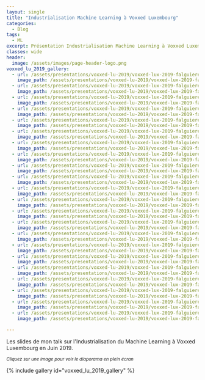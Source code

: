 ```yaml
---
layout: single
title: "Industrialisation Machine Learning à Voxxed Luxembourg"
categories:
  - Blog
tags:
  - ML
excerpt: Présentation Industrialisation Machine Learning à Voxxed Luxembourg
classes: wide
header:
  image: /assets/images/page-header-logo.png
voxxed_lu_2019_gallery:
  - url: /assets/presentations/voxxed-lu-2019/voxxed-lux-2019-falguiere/voxxed-lux-2019-falguiere.001.png
    image_path: /assets/presentations/voxxed-lu-2019/voxxed-lux-2019-falguiere/voxxed-lux-2019-falguiere.001.png
  - url: /assets/presentations/voxxed-lu-2019/voxxed-lux-2019-falguiere/voxxed-lux-2019-falguiere.002.png
    image_path: /assets/presentations/voxxed-lu-2019/voxxed-lux-2019-falguiere/voxxed-lux-2019-falguiere.002.png
  - url: /assets/presentations/voxxed-lu-2019/voxxed-lux-2019-falguiere/voxxed-lux-2019-falguiere.003.png
    image_path: /assets/presentations/voxxed-lu-2019/voxxed-lux-2019-falguiere/voxxed-lux-2019-falguiere.003.png
  - url: /assets/presentations/voxxed-lu-2019/voxxed-lux-2019-falguiere/voxxed-lux-2019-falguiere.004.png
    image_path: /assets/presentations/voxxed-lu-2019/voxxed-lux-2019-falguiere/voxxed-lux-2019-falguiere.004.png
  - url: /assets/presentations/voxxed-lu-2019/voxxed-lux-2019-falguiere/voxxed-lux-2019-falguiere.005.png
    image_path: /assets/presentations/voxxed-lu-2019/voxxed-lux-2019-falguiere/voxxed-lux-2019-falguiere.005.png
  - url: /assets/presentations/voxxed-lu-2019/voxxed-lux-2019-falguiere/voxxed-lux-2019-falguiere.006.png
    image_path: /assets/presentations/voxxed-lu-2019/voxxed-lux-2019-falguiere/voxxed-lux-2019-falguiere.006.png
  - url: /assets/presentations/voxxed-lu-2019/voxxed-lux-2019-falguiere/voxxed-lux-2019-falguiere.007.png
    image_path: /assets/presentations/voxxed-lu-2019/voxxed-lux-2019-falguiere/voxxed-lux-2019-falguiere.007.png
  - url: /assets/presentations/voxxed-lu-2019/voxxed-lux-2019-falguiere/voxxed-lux-2019-falguiere.008.png
    image_path: /assets/presentations/voxxed-lu-2019/voxxed-lux-2019-falguiere/voxxed-lux-2019-falguiere.008.png
  - url: /assets/presentations/voxxed-lu-2019/voxxed-lux-2019-falguiere/voxxed-lux-2019-falguiere.009.png
    image_path: /assets/presentations/voxxed-lu-2019/voxxed-lux-2019-falguiere/voxxed-lux-2019-falguiere.009.png
  - url: /assets/presentations/voxxed-lu-2019/voxxed-lux-2019-falguiere/voxxed-lux-2019-falguiere.010.png
    image_path: /assets/presentations/voxxed-lu-2019/voxxed-lux-2019-falguiere/voxxed-lux-2019-falguiere.010.png
  - url: /assets/presentations/voxxed-lu-2019/voxxed-lux-2019-falguiere/voxxed-lux-2019-falguiere.011.png
    image_path: /assets/presentations/voxxed-lu-2019/voxxed-lux-2019-falguiere/voxxed-lux-2019-falguiere.011.png
  - url: /assets/presentations/voxxed-lu-2019/voxxed-lux-2019-falguiere/voxxed-lux-2019-falguiere.012.png
    image_path: /assets/presentations/voxxed-lu-2019/voxxed-lux-2019-falguiere/voxxed-lux-2019-falguiere.012.png
  - url: /assets/presentations/voxxed-lu-2019/voxxed-lux-2019-falguiere/voxxed-lux-2019-falguiere.013.png
    image_path: /assets/presentations/voxxed-lu-2019/voxxed-lux-2019-falguiere/voxxed-lux-2019-falguiere.013.png
  - url: /assets/presentations/voxxed-lu-2019/voxxed-lux-2019-falguiere/voxxed-lux-2019-falguiere.014.png
    image_path: /assets/presentations/voxxed-lu-2019/voxxed-lux-2019-falguiere/voxxed-lux-2019-falguiere.014.png
  - url: /assets/presentations/voxxed-lu-2019/voxxed-lux-2019-falguiere/voxxed-lux-2019-falguiere.015.png
    image_path: /assets/presentations/voxxed-lu-2019/voxxed-lux-2019-falguiere/voxxed-lux-2019-falguiere.015.png
  - url: /assets/presentations/voxxed-lu-2019/voxxed-lux-2019-falguiere/voxxed-lux-2019-falguiere.016.png
    image_path: /assets/presentations/voxxed-lu-2019/voxxed-lux-2019-falguiere/voxxed-lux-2019-falguiere.016.png
  - url: /assets/presentations/voxxed-lu-2019/voxxed-lux-2019-falguiere/voxxed-lux-2019-falguiere.017.png
    image_path: /assets/presentations/voxxed-lu-2019/voxxed-lux-2019-falguiere/voxxed-lux-2019-falguiere.017.png
  - url: /assets/presentations/voxxed-lu-2019/voxxed-lux-2019-falguiere/voxxed-lux-2019-falguiere.018.png
    image_path: /assets/presentations/voxxed-lu-2019/voxxed-lux-2019-falguiere/voxxed-lux-2019-falguiere.018.png
  - url: /assets/presentations/voxxed-lu-2019/voxxed-lux-2019-falguiere/voxxed-lux-2019-falguiere.019.png
    image_path: /assets/presentations/voxxed-lu-2019/voxxed-lux-2019-falguiere/voxxed-lux-2019-falguiere.019.png
  - url: /assets/presentations/voxxed-lu-2019/voxxed-lux-2019-falguiere/voxxed-lux-2019-falguiere.020.png
    image_path: /assets/presentations/voxxed-lu-2019/voxxed-lux-2019-falguiere/voxxed-lux-2019-falguiere.020.png
  - url: /assets/presentations/voxxed-lu-2019/voxxed-lux-2019-falguiere/voxxed-lux-2019-falguiere.021.png
    image_path: /assets/presentations/voxxed-lu-2019/voxxed-lux-2019-falguiere/voxxed-lux-2019-falguiere.021.png
  - url: /assets/presentations/voxxed-lu-2019/voxxed-lux-2019-falguiere/voxxed-lux-2019-falguiere.022.png
    image_path: /assets/presentations/voxxed-lu-2019/voxxed-lux-2019-falguiere/voxxed-lux-2019-falguiere.022.png

---
```

Les slides de mon talk sur l'Industrialisation du Machine Learning à Voxxed Luxembourg en Juin 2019.

<small><i>Cliquez sur une image pour voir le diaporama en plein écran</i></small>

{% include gallery id="voxxed_lu_2019_gallery"  %}
